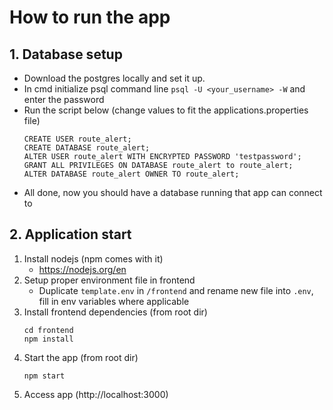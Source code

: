 # How to run the app

## 1. Database setup
 - Download the postgres locally and set it up.
 - In cmd initialize psql command line `psql -U <your_username> -W` and enter the password
 - Run the script below (change values to fit the applications.properties file)
    ```
    CREATE USER route_alert;
    CREATE DATABASE route_alert;
    ALTER USER route_alert WITH ENCRYPTED PASSWORD 'testpassword';
    GRANT ALL PRIVILEGES ON DATABASE route_alert to route_alert;
    ALTER DATABASE route_alert OWNER TO route_alert;
    ```
 - All done, now you should have a database running that app can connect to

## 2. Application start

1. Install nodejs (npm comes with it)
    - https://nodejs.org/en
2. Setup proper environment file in frontend
    - Duplicate `template.env` in `/frontend` and rename new file into `.env`, fill in env variables where applicable
3. Install frontend dependencies (from root dir)
    ```
    cd frontend
    npm install
    ```
4. Start the app (from root dir)
    ```
    npm start
    ```
5. Access app (http://localhost:3000)
